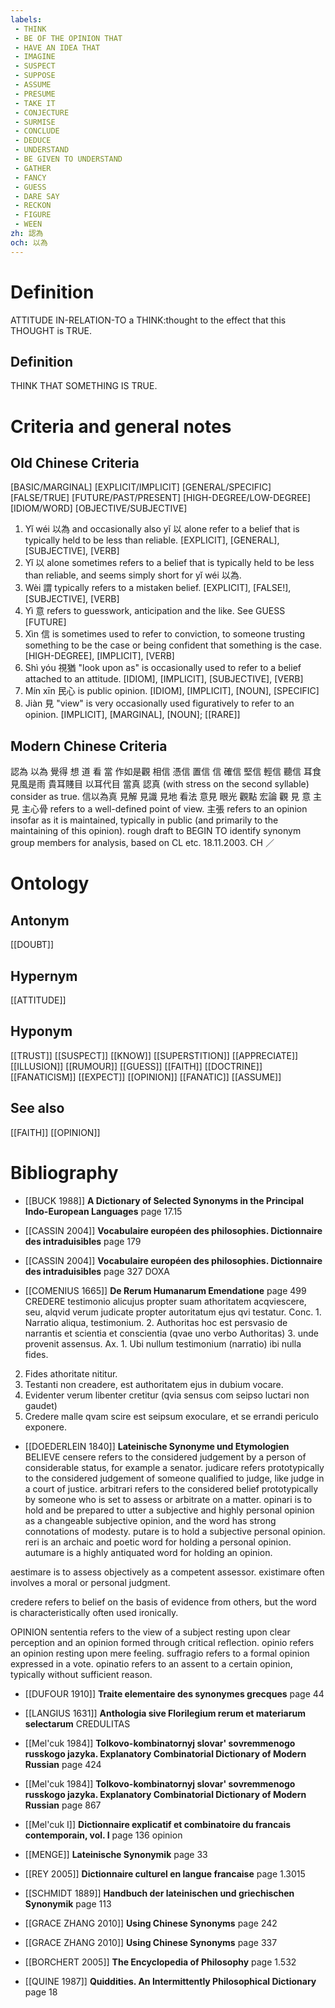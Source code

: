 ```yaml
---
labels: 
 - THINK
 - BE OF THE OPINION THAT
 - HAVE AN IDEA THAT
 - IMAGINE
 - SUSPECT
 - SUPPOSE
 - ASSUME
 - PRESUME
 - TAKE IT
 - CONJECTURE
 - SURMISE
 - CONCLUDE
 - DEDUCE
 - UNDERSTAND
 - BE GIVEN TO UNDERSTAND
 - GATHER
 - FANCY
 - GUESS
 - DARE SAY
 - RECKON
 - FIGURE
 - WEEN
zh: 認為
och: 以為
---
```


# Definition
ATTITUDE IN-RELATION-TO a THINK:thought to the effect that this THOUGHT is TRUE.
## Definition
THINK THAT SOMETHING IS TRUE.
# Criteria and general notes
## Old Chinese Criteria
[BASIC/MARGINAL]
[EXPLICIT/IMPLICIT]
[GENERAL/SPECIFIC]
[FALSE/TRUE]
[FUTURE/PAST/PRESENT]
[HIGH-DEGREE/LOW-DEGREE]
[IDIOM/WORD]
[OBJECTIVE/SUBJECTIVE]
1. Yǐ wéi 以為 and occasionally also yǐ 以 alone refer to a belief that is typically held to be less than reliable.
[EXPLICIT], [GENERAL], [SUBJECTIVE], [VERB]
2. Yǐ 以 alone sometimes refers to a belief that is typically held to be less than reliable, and seems simply short for yǐ wéi 以為.
3. Wèi 謂 typically refers to a mistaken belief.
[EXPLICIT], [FALSE!], [SUBJECTIVE], [VERB]
4. Yì 意 refers to guesswork, anticipation and the like. See GUESS
[FUTURE]
5. Xìn 信 is sometimes used to refer to conviction, to someone trusting something to be the case or being confident that something is the case.
[HIGH-DEGREE], [IMPLICIT], [VERB]
6. Shì yóu 視猶 "look upon as" is occasionally used to refer to a belief attached to an attitude.
[IDIOM], [IMPLICIT], [SUBJECTIVE], [VERB]
7. Mín xīn 民心 is public opinion.
[IDIOM], [IMPLICIT], [NOUN], [SPECIFIC]
8. Jiàn 見 "view" is very occasionally used figuratively to refer to an opinion.
[IMPLICIT], [MARGINAL], [NOUN]; [[RARE]]
## Modern Chinese Criteria
認為
以為
覺得
想
道
看
當
作如是觀
相信
憑信
置信
信
確信
堅信
輕信
聽信
耳食
見風是雨
貴耳賤目
以耳代目
當真
認真 (with stress on the second syllable) consider as true.
信以為真
見解
見識
見地
看法
意見
眼光
觀點
宏論
觀
見
意
主見
主心骨 refers to a well-defined point of view.
主張 refers to an opinion insofar as it is maintained, typically in public (and primarily to the maintaining of this opinion).
rough draft to BEGIN TO identify synonym group members for analysis, based on CL etc. 18.11.2003. CH ／
# Ontology

## Antonym
[[DOUBT]]
## Hypernym
[[ATTITUDE]]
## Hyponym
[[TRUST]]
[[SUSPECT]]
[[KNOW]]
[[SUPERSTITION]]
[[APPRECIATE]]
[[ILLUSION]]
[[RUMOUR]]
[[GUESS]]
[[FAITH]]
[[DOCTRINE]]
[[FANATICISM]]
[[EXPECT]]
[[OPINION]]
[[FANATIC]]
[[ASSUME]]
## See also
[[FAITH]]
[[OPINION]]
# Bibliography
- [[BUCK 1988]]
**A Dictionary of Selected Synonyms in the Principal Indo-European Languages** page 17.15

- [[CASSIN 2004]]
**Vocabulaire européen des philosophies. Dictionnaire des intraduisibles** page 179

- [[CASSIN 2004]]
**Vocabulaire européen des philosophies. Dictionnaire des intraduisibles** page 327
DOXA
- [[COMENIUS 1665]]
**De Rerum Humanarum Emendatione** page 499
CREDERE testimonio alicujus propter suam athoritatem acqviescere, seu, alqvid verum judicate propter autoritatum ejus qvi testatur.
Conc. 1. Narratio aliqua, testimonium. 2. Authoritas hoc est persvasio de narrantis et scientia et conscientia (qvae uno verbo Authoritas) 3. unde provenit assensus.
Ax. 1. Ubi nullum testimonium (narratio) ibi nulla fides.
2. Fides athoritate nititur.
3. Testanti non creadere, est authoritatem ejus in dubium vocare.
4. Evidenter verum libenter cretitur (qvia sensus com seipso luctari non gaudet)
5. Credere malle qvam scire est seipsum exoculare, et se errandi periculo exponere.
- [[DOEDERLEIN 1840]]
**Lateinische Synonyme und Etymologien** 
BELIEVE
censere refers to the considered judgement by a person of considerable status, for example a senator.
judicare refers prototypically to the considered judgement of someone qualified to judge, like judge in a court of justice.
arbitrari refers to the considered belief prototypically by someone who is set to assess or arbitrate on a matter.
opinari is to hold and be prepared to utter a subjective and highly personal opinion as a changeable subjective opinion, and the word has strong connotations of modesty.
putare is to hold a subjective personal opinion.
reri is an archaic and poetic word for holding a personal opinion.
autumare is a highly antiquated word for holding an opinion.

aestimare is to assess objectively as a competent assessor.
existimare often involves a moral or personal judgment.

credere refers to belief on the basis of evidence from others, but the word is characteristically often used ironically.

OPINION
sententia refers to the view of a subject resting upon clear perception and an opinion formed through critical reflection.
opinio refers an opinion resting upon mere feeling.
suffragio refers to a formal opinion expressed in a vote.
opinatio refers to an assent to a certain opinion, typically without sufficient reason.
- [[DUFOUR 1910]]
**Traite elementaire des synonymes grecques** page 44

- [[LANGIUS 1631]]
**Anthologia sive Florilegium rerum et materiarum selectarum** 
CREDULITAS
- [[Mel'cuk 1984]]
**Tolkovo-kombinatornyj slovar' sovremmenogo russkogo jazyka. Explanatory Combinatorial Dictionary of Modern Russian** page 424

- [[Mel'cuk 1984]]
**Tolkovo-kombinatornyj slovar' sovremmenogo russkogo jazyka. Explanatory Combinatorial Dictionary of Modern Russian** page 867

- [[Mel'cuk I]]
**Dictionnaire explicatif et combinatoire du francais contemporain, vol. I** page 136
opinion
- [[MENGE]]
**Lateinische Synonymik** page 33

- [[REY 2005]]
**Dictionnaire culturel en langue francaise** page 1.3015

- [[SCHMIDT 1889]]
**Handbuch der lateinischen und griechischen Synonymik** page 113

- [[GRACE ZHANG 2010]]
**Using Chinese Synonyms** page 242

- [[GRACE ZHANG 2010]]
**Using Chinese Synonyms** page 337

- [[BORCHERT 2005]]
**The Encyclopedia of Philosophy** page 1.532

- [[QUINE 1987]]
**Quiddities. An Intermittently Philosophical Dictionary** page 18
